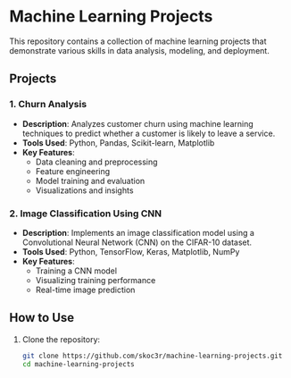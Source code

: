# Machine Learning Projects

This repository contains a collection of machine learning projects that demonstrate various skills in data analysis, modeling, and deployment.

## Projects

### 1. Churn Analysis
- **Description**: Analyzes customer churn using machine learning techniques to predict whether a customer is likely to leave a service.
- **Tools Used**: Python, Pandas, Scikit-learn, Matplotlib
- **Key Features**:
  - Data cleaning and preprocessing
  - Feature engineering
  - Model training and evaluation
  - Visualizations and insights
    
### 2. Image Classification Using CNN
- **Description**: Implements an image classification model using a Convolutional Neural Network (CNN) on the CIFAR-10 dataset.
- **Tools Used**: Python, TensorFlow, Keras, Matplotlib, NumPy
- **Key Features**:
  - Training a CNN model
  - Visualizing training performance
  - Real-time image prediction


## How to Use
1. Clone the repository:
   ```bash
   git clone https://github.com/skoc3r/machine-learning-projects.git
   cd machine-learning-projects
